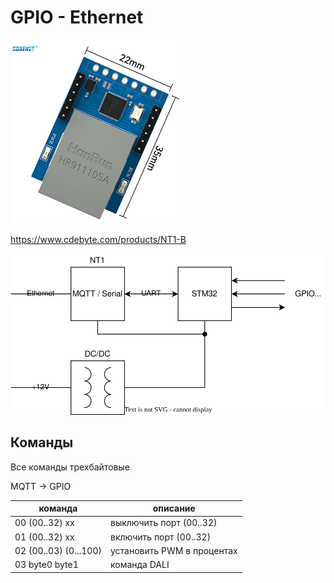 # GPIO - Ethernet

![](img_1.png)

https://www.cdebyte.com/products/NT1-B

![](gpio1.svg)

## Команды

Все команды трехбайтовые

MQTT -> GPIO

| команда               | описание                   |
|-----------------------|----------------------------|
| 00 (00..32) хх        | выключить порт (00..32)    |
| 01 (00..32) хх        | включить порт (00..32)     |
| 02 (00..03) (0...100) | установить PWM в процентах |
| 03 byte0 byte1        | команда DALI               |

